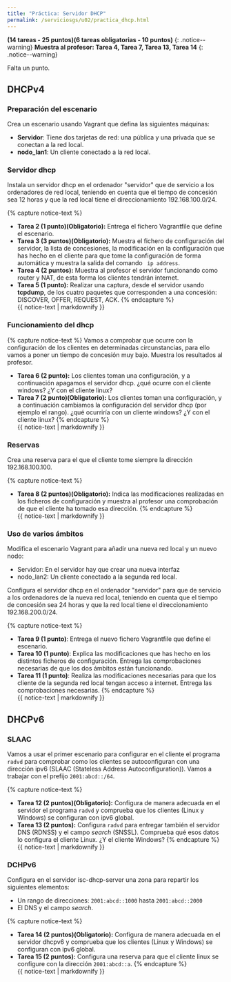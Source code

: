 ```yaml
---
title: "Práctica: Servidor DHCP" 
permalink: /serviciosgs/u02/practica_dhcp.html
---
```


**(14 tareas - 25 puntos)(6 tareas obligatorias - 10 puntos)**
{: .notice--warning}
**Muestra al profesor: Tarea 4, Tarea 7, Tarea 13, Tarea 14**
{: .notice--warning}

Falta un punto.

## DHCPv4

### Preparación del escenario

Crea un escenario usando Vagrant que defina las siguientes máquinas:

* **Servidor**: Tiene dos tarjetas de red: una pública y una privada que se conectan a la red local.
* **nodo_lan1**: Un cliente conectado a la red local.

### Servidor dhcp

Instala un servidor dhcp en el ordenador "servidor" que de servicio a los ordenadores de red local, teniendo en cuenta que el tiempo de concesión sea 12 horas y que la red local tiene el direccionamiento 192.168.100.0/24.

{% capture notice-text %}
* **Tarea 2 (1 punto)(Obligatorio):** Entrega el fichero Vagrantfile que define el escenario.
* **Tarea 3 (3 puntos)(Obligatorio):** Muestra el fichero de configuración del servidor, la lista de concesiones, la modificación en la configuración que has hecho en el cliente para que tome la configuración de forma automática y muestra la salida del comando ` ip address`.
* **Tarea 4 (2 puntos):** Muestra al profesor el servidor funcionando como router y NAT, de esta forma los clientes tendrán internet.
* **Tarea 5 (1 punto):** Realizar una captura, desde el servidor usando **tcpdump**, de los cuatro paquetes que corresponden a una concesión: DISCOVER, OFFER, REQUEST, ACK.
{% endcapture %}<div class="notice--info">{{ notice-text | markdownify }}</div>

### Funcionamiento del dhcp

{% capture notice-text %}
Vamos a comprobar que ocurre con la configuración de los clientes en determinadas circunstancias, para ello vamos a poner un tiempo de concesión muy bajo. Muestra los resultados al profesor.	

* **Tarea 6 (2 punto):** Los clientes toman una configuración, y a continuación apagamos el servidor dhcp. ¿qué ocurre con el cliente windows? ¿Y con el cliente linux?
* **Tarea 7 (2 punto)(Obligatorio):** Los clientes toman una configuración, y a continuación cambiamos la configuración del servidor dhcp (por ejemplo el rango). ¿qué ocurriría con un cliente windows? ¿Y con el cliente linux?
{% endcapture %}<div class="notice--info">{{ notice-text | markdownify }}</div>

### Reservas

Crea una reserva para el que el cliente tome siempre la dirección 192.168.100.100.

{% capture notice-text %}
* **Tarea 8 (2 puntos)(Obligatorio):** Indica las modificaciones realizadas en los ficheros de configuración y muestra al profesor una comprobación de que el cliente ha tomado esa dirección.
{% endcapture %}<div class="notice--info">{{ notice-text | markdownify }}</div>

### Uso de varios ámbitos

Modifica el escenario Vagrant para añadir una nueva red local y un nuevo nodo:

* Servidor: En el servidor hay que crear una nueva interfaz
* nodo_lan2: Un cliente conectado a la segunda red local.

Configura el servidor dhcp en el ordenador "servidor" para que de servicio a los ordenadores de la nueva red local, teniendo en cuenta que el tiempo de concesión sea 24 horas y que la red local tiene el direccionamiento 192.168.200.0/24.

{% capture notice-text %}
* **Tarea 9 (1 punto)**: Entrega el nuevo fichero Vagrantfile que define el escenario.
* **Tarea 10 (1 punto)**: Explica las modificaciones que has hecho en los distintos ficheros de configuración. Entrega las comprobaciones necesarias de que los dos ámbitos están funcionando.
* **Tarea 11 (1 punto)**: Realiza las modificaciones necesarias para que los cliente de la segunda red local tengan acceso a internet. Entrega las comprobaciones necesarias.
{% endcapture %}<div class="notice--info">{{ notice-text | markdownify }}</div>

## DHCPv6

### SLAAC

Vamos a usar el primer escenario para configurar en el cliente el programa `radvd` para comprobar como los clientes se autoconfiguran con una dirección ipv6 (SLAAC (Stateless Address Autoconfiguration)). Vamos a trabajar con el prefijo `2001:abcd::/64`.

{% capture notice-text %}
* **Tarea 12 (2 puntos)(Obligatorio):** Configura de manera adecuada en el servidor el programa `radvd` y comprueba que los clientes (Linux y Windows) se configuran con ipv6 global.
* **Tarea 13 (2 puntos):** Configura `radvd` para entregar también el servidor DNS (RDNSS) y el campo *search* (SNSSL). Comprueba qué esos datos lo configura el cliente Linux. ¿Y el cliente Windows?
{% endcapture %}<div class="notice--info">{{ notice-text | markdownify }}</div>

### DCHPv6

Configura en el servidor isc-dhcp-server una zona para repartir los siguientes elementos:

* Un rango de direcciones: `2001:abcd::1000` hasta `2001:abcd::2000`
* El DNS y el campo *search*.

{% capture notice-text %}
* **Tarea 14 (2 puntos)(Obligatorio):** Configura de manera adecuada en el servidor dhcpv6 y comprueba que los clientes (Linux y Windows) se configuran con ipv6 global.
* **Tarea 15 (2 puntos):** Configura una reserva para que el cliente linux se configure con la dirección `2001:abcd::a`.
{% endcapture %}<div class="notice--info">{{ notice-text | markdownify }}</div>


